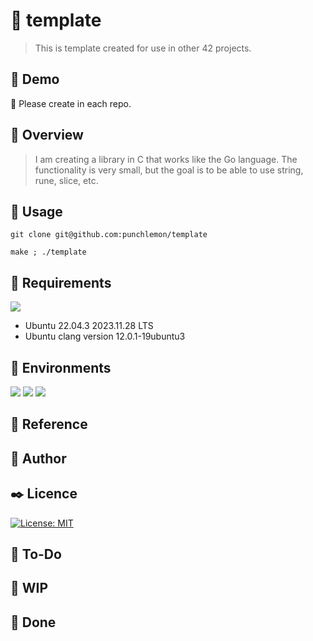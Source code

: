 # :ocean: template
> This is template created for use in other 42 projects.

## :full_moon_with_face: Demo
:construction: Please create in each repo.

## :eyes: Overview
> I am creating a library in C that works like the Go language.
> The functionality is very small, but the goal is to be able to use string, rune, slice, etc.

## :gun: Usage
```
git clone git@github.com:punchlemon/template
```
```
make ; ./template
```

## :pushpin: Requirements
<p>
	<img src="https://img.shields.io/badge/Ubuntu-E95420?style=for-the-badge&logo=ubuntu&logoColor=white" />
</p>

- Ubuntu 22.04.3 2023.11.28 LTS
- Ubuntu clang version 12.0.1-19ubuntu3

## :circus_tent: Environments
<p>
	<img src="https://img.shields.io/badge/VSCode-0078D4?style=for-the-badge&logo=visual%20studio%20code&logoColor=white" />
	<img src="https://img.shields.io/badge/VIM-%2311AB00.svg?&style=for-the-badge&logo=vim&logoColor=white" />
	<img src="https://img.shields.io/badge/C-00599C?style=for-the-badge&logo=c&logoColor=white" />
</p>

## :memo: Reference

## :moyai: Author

## :black_nib: Licence
[![License: MIT](https://img.shields.io/badge/License-MIT-yellow.svg)](https://opensource.org/licenses/MIT)

## :memo: To-Do

## :rocket: WIP

## :star2: Done
